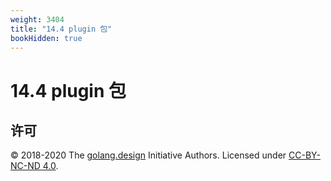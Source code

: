 ```yaml
---
weight: 3404
title: "14.4 plugin 包"
bookHidden: true
---
```


# 14.4 plugin 包


## 许可

&copy; 2018-2020 The [golang.design](https://golang.design) Initiative Authors. Licensed under [CC-BY-NC-ND 4.0](https://creativecommons.org/licenses/by-nc-nd/4.0/).